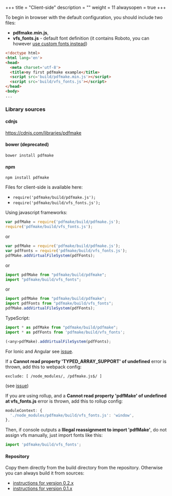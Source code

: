 +++
title = "Client-side"
description = ""
weight = 11
alwaysopen = true
+++

To begin in browser with the default configuration, you should include two files:

* **pdfmake.min.js**,
* **vfs_fonts.js** - default font definition (it contains Roboto, you can however [use custom fonts instead](/docs/0.1/fonts/custom-fonts-client-side/))

```html
<!doctype html>
<html lang='en'>
<head>
  <meta charset='utf-8'>
  <title>my first pdfmake example</title>
  <script src='build/pdfmake.min.js'></script>
  <script src='build/vfs_fonts.js'></script>
</head>
<body>
...
```

### Library sources

#### cdnjs

https://cdnjs.com/libraries/pdfmake

#### bower (deprecated)

```
bower install pdfmake
```

#### npm

```
npm install pdfmake
```

Files for client-side is available here:

* `require('pdfmake/build/pdfmake.js');`
* `require('pdfmake/build/vfs_fonts.js');`

Using javascript frameworks:

```js
var pdfMake = require('pdfmake/build/pdfmake.js');
require('pdfmake/build/vfs_fonts.js');
```

or

```js
var pdfMake = require('pdfmake/build/pdfmake.js');
var pdfFonts = require('pdfmake/build/vfs_fonts.js');
pdfMake.addVirtualFileSystem(pdfFonts);
```

or

```js
import pdfMake from "pdfmake/build/pdfmake";
import "pdfmake/build/vfs_fonts";
```

or

```js
import pdfMake from "pdfmake/build/pdfmake";
import pdfFonts from "pdfmake/build/vfs_fonts";
pdfMake.addVirtualFileSystem(pdfFonts);
```

TypeScript:

```js
import * as pdfMake from "pdfmake/build/pdfmake";
import * as pdfFonts from 'pdfmake/build/vfs_fonts';

(<any>pdfMake).addVirtualFileSystem(pdfFonts);
```

For Ionic and Angular see [issue](https://github.com/bpampuch/pdfmake/issues/1030).

If a **Cannot read property 'TYPED_ARRAY_SUPPORT' of undefined** error is thrown, add this to webpack config:
```
exclude: [ /node_modules/, /pdfmake.js$/ ]
```
(see [issue](https://github.com/bpampuch/pdfmake/issues/1100#issuecomment-336728521))

If you are using rollup, and a **Cannot read property 'pdfMake' of undefined at vfs_fonts.js** error is thrown, add this to rollup config:
```js
moduleContext: {
  './node_modules/pdfmake/build/vfs_fonts.js': 'window',
},
```
Then, if console outputs a **Illegal reassignment to import 'pdfMake'**, do not assign vfs manually, just import fonts like this:
```js
import 'pdfmake/build/vfs_fonts';
```

#### Repository

Copy them directly from the build directory from the repository. Otherwise you can always build it from sources:
-  [instructions for version 0.2.x](https://github.com/bpampuch/pdfmake/tree/0.2#building-from-sources-version-02x)
-  [instructions for version 0.1.x](https://github.com/bpampuch/pdfmake/tree/0.1#building-from-sources-version-01x)
